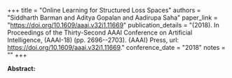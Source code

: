 +++
title = "Online Learning for Structured Loss Spaces"
authors = "Siddharth Barman and Aditya Gopalan and Aadirupa Saha"
paper_link = "https://doi.org/10.1609/aaai.v32i1.11669"
publication_details = "(2018). In Proceedings of the Thirty-Second AAAI Conference on Artificial Intelligence,  (AAAI-18) (pp. 2696--2703). {AAAI} Press, url: <a href='https://doi.org/10.1609/aaai.v32i1.11669' target='_blank'>https://doi.org/10.1609/aaai.v32i1.11669</a>."
conference_date = "2018"
notes = ""
+++

<b>Abstract:</b>
